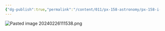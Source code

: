 ```yaml
---
{"dg-publish":true,"permalink":"/content/011/px-158-astronomy/px-158-i-stars/px-158-i3-theoretician-s-h-r-diagram/","noteIcon":"1","created":"2025-08-27T13:14:00.447+01:00","updated":"2024-11-26T20:14:02.000+00:00"}
---
```


![Pasted image 20240226111538.png](/img/user/pics/Pasted%20image%2020240226111538.png)
